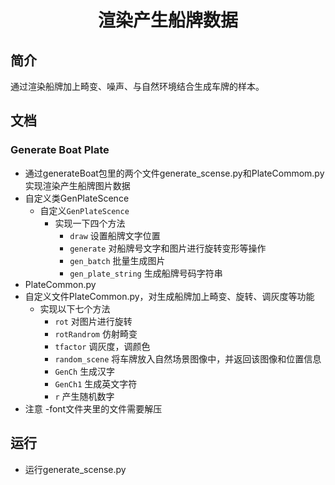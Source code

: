 <h1><p align="center">渲染产生船牌数据</p></h1>

## 简介

通过渲染船牌加上畸变、噪声、与自然环境结合生成车牌的样本。

## 文档

### Generate Boat Plate

- 通过generateBoat包里的两个文件generate_scense.py和PlateCommom.py实现渲染产生船牌图片数据
- 自定义类GenPlateScence
  - 自定义`GenPlateScence`
    - 实现一下四个方法 
      - `draw` 设置船牌文字位置
      - `generate` 对船牌号文字和图片进行旋转变形等操作
      - `gen_batch` 批量生成图片
      - `gen_plate_string` 生成船牌号码字符串
- PlateCommon.py
 - 自定义文件PlateCommon.py，对生成船牌加上畸变、旋转、调灰度等功能
    - 实现以下七个方法     
      - `rot` 对图片进行旋转
      - `rotRandrom` 仿射畸变
      - `tfactor` 调灰度，调颜色
      - `random_scene` 将车牌放入自然场景图像中，并返回该图像和位置信息
      - `GenCh` 生成汉字
      - `GenCh1` 生成英文字符
      - `r` 产生随机数字
- 注意
    -font文件夹里的文件需要解压
## 运行
- 运行generate_scense.py
